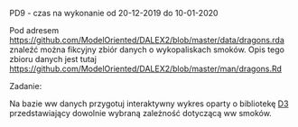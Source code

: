 PD9 - czas na wykonanie od 20-12-2019 do 10-01-2020

Pod adresem
https://github.com/ModelOriented/DALEX2/blob/master/data/dragons.rda
znaleźć można fikcyjny zbiór danych o wykopaliskach smoków.
Opis tego zbioru danych jest tutaj
https://github.com/ModelOriented/DALEX2/blob/master/man/dragons.Rd

Zadanie:

Na bazie ww danych przygotuj interaktywny wykres oparty o bibliotekę [D3](https://d3js.org) przedstawiający dowolnie wybraną zależność dotyczącą ww smoków.
